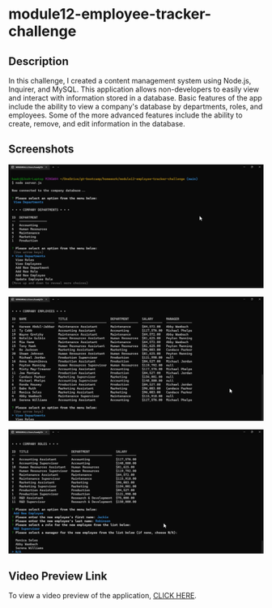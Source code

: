 # module12-employee-tracker-challenge

## Description

In this challenge, I created a content management system using Node.js, Inquirer, and MySQL. This application allows non-developers to easily view and interact with information stored in a database. Basic features of the app include the ability to view a company's database by departments, roles, and employees. Some of the more advanced features include the ability to create, remove, and edit information in the database.

## Screenshots

![Screenshot of the application](./images/Employee%20Tracker%20Screenshot1.png)

![Screenshot of the application](./images/Employee%20Tracker%20Screenshot2.png)

![Screenshot of the application](./images/Employee%20Tracker%20Screenshot3.png)

## Video Preview Link

To view a video preview of the application, [CLICK HERE](https://drive.google.com/file/d/1clOFN5BElunrJV1qZ4qbrQNUzj1CJSAI/view).
